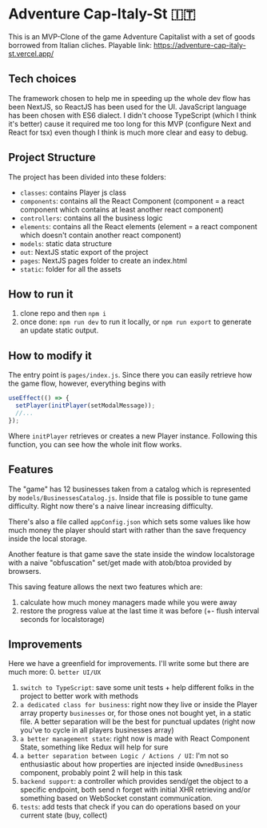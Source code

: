 # Adventure Cap-Italy-St 🇮🇹

This is an MVP-Clone of the game Adventure Capitalist with a set of goods borrowed from Italian cliches.
Playable link: https://adventure-cap-italy-st.vercel.app/

## Tech choices

The framework chosen to help me in speeding up the whole dev flow has been NextJS, so ReactJS has been used for the UI.
JavaScript language has been chosen with ES6 dialect. I didn't choose TypeScript (which I think it's better) cause it required me too long for this
MVP (configure Next and React for tsx) even though I think is much more clear and easy to debug.


## Project Structure

The project has been divided into these folders:
- `classes`: contains Player js class
- `components`: contains all the React Component (component = a react component which contains at least another react component)
- `controllers`: contains all the business logic 
- `elements`: contains all the React elements (element = a react component which doesn't contain another react component)
- `models`: static data structure
- `out`: NextJS static export of the project 
- `pages`: NextJS pages folder to create an index.html
- `static`: folder for all the assets

## How to run it

1. clone repo and then `npm i`
2. once done: `npm run dev` to run it locally, or `npm run export` to generate an update static output.

## How to modify it

The entry point is `pages/index.js`. Since there you can easily retrieve how the game flow, however, everything begins with
```javascript
useEffect(() => {
  setPlayer(initPlayer(setModalMessage));
  //...
});
```
Where `initPlayer` retrieves or creates a new Player instance. Following this function, you can see how the whole
init flow works.

## Features

The "game" has 12 businesses taken from a catalog which is represented by `models/BusinessesCatalog.js`.
Inside that file is possible to tune game difficulty. Right now there's a naive linear increasing difficulty.

There's also a file called `appConfig.json` which sets some values like how much money the player should start with 
rather than the save frequency inside the local storage.
 
Another feature is that game save the state inside the window localstorage with a naive "obfuscation" set/get made
with atob/btoa provided by browsers.

This saving feature allows the next two features which are:
1. calculate how much money managers made while you were away
2. restore the progress value at the last time it was before (+- flush interval seconds for localstorage) 

## Improvements

Here we have a greenfield for improvements. I'll write some but there are much more:
0. `better UI/UX`
1. `switch to TypeScript`: save some unit tests + help different folks in the project to better work with methods
2. `a dedicated class for business`: right now they live or inside the Player array property `businesses` or, for those ones
not bought yet, in a static file. A better separation will be the best for punctual updates (right now you've to cycle in all players businesses array)  
3. `a better management state`: right now is made with React Component State, something like Redux will help for sure
4. `a better separation between Logic / Actions / UI`: I'm not so enthusiastic about how properties are injected inside `OwnedBusiness` component, 
probably point 2 will help in this task
5. `backend support`: a controller which provides send/get the object to a specific endpoint, 
both send n forget with initial XHR retrieving and/or something based on WebSocket constant communication.
6. `tests`: add tests that check if you can do operations based on your current state (buy, collect)

  
